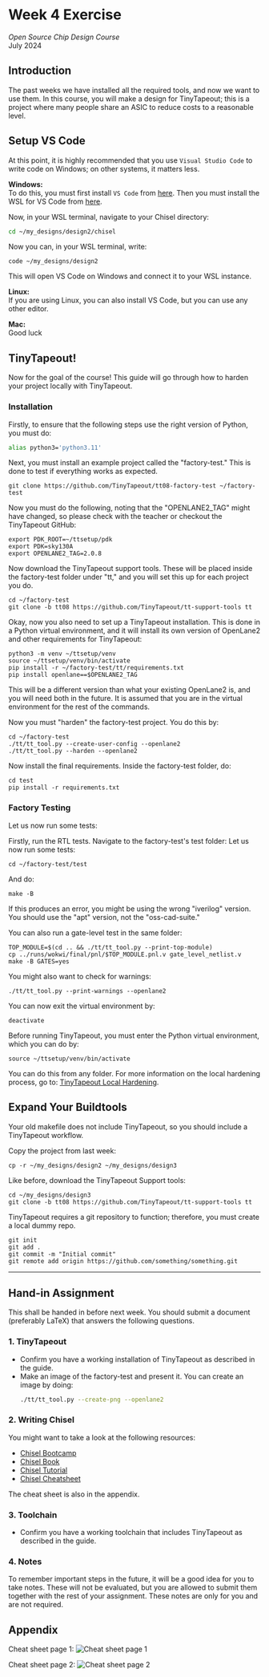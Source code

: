 # Week 4 Exercise  
*Open Source Chip Design Course*  
July 2024

## Introduction
The past weeks we have installed all the required tools, and now we want to use them. In this course, you will make a design for TinyTapeout; this is a project where many people share an ASIC to reduce costs to a reasonable level.

## Setup VS Code
At this point, it is highly recommended that you use `Visual Studio Code` to write code on Windows; on other systems, it matters less.

**Windows:**  
To do this, you must first install `VS Code` from [here](https://code.visualstudio.com/). Then you must install the WSL for VS Code from [here](https://marketplace.visualstudio.com/items?itemName=ms-vscode-remote.remote-wsl).

Now, in your WSL terminal, navigate to your Chisel directory:
```bash
cd ~/my_designs/design2/chisel
```

Now you can, in your WSL terminal, write:
```
code ~/my_designs/design2
```

This will open VS Code on Windows and connect it to your WSL instance.

**Linux:**  
If you are using Linux, you can also install VS Code, but you can use any other editor.

**Mac:**  
Good luck

## TinyTapeout!
Now for the goal of the course! This guide will go through how to harden your project locally with TinyTapeout.

### Installation
Firstly, to ensure that the following steps use the right version of Python, you must do: 
```bash
alias python3='python3.11' 
```

Next, you must install an example project called the "factory-test." This is done to test if everything works as expected.
```
git clone https://github.com/TinyTapeout/tt08-factory-test ~/factory-test
```

Now you must do the following, noting that the "OPENLANE2_TAG" might have changed, so please check with the teacher or checkout the TinyTapeout GitHub:
```
export PDK_ROOT=~/ttsetup/pdk
export PDK=sky130A
export OPENLANE2_TAG=2.0.8
```

Now download the TinyTapeout support tools. These will be placed inside the factory-test folder under "tt," and you will set this up for each project you do.
```
cd ~/factory-test
git clone -b tt08 https://github.com/TinyTapeout/tt-support-tools tt
```

Okay, now you also need to set up a TinyTapeout installation. This is done in a Python virtual environment, and it will install its own version of OpenLane2 and other requirements for TinyTapeout:
```
python3 -m venv ~/ttsetup/venv
source ~/ttsetup/venv/bin/activate
pip install -r ~/factory-test/tt/requirements.txt
pip install openlane==$OPENLANE2_TAG
```

This will be a different version than what your existing OpenLane2 is, and you will need both in the future. It is assumed that you are in the virtual environment for the rest of the commands.

Now you must "harden" the factory-test project. You do this by:
```
cd ~/factory-test
./tt/tt_tool.py --create-user-config --openlane2
./tt/tt_tool.py --harden --openlane2
```

Now install the final requirements. Inside the factory-test folder, do:
```
cd test
pip install -r requirements.txt
```

### Factory Testing

Let us now run some tests:

Firstly, run the RTL tests. Navigate to the factory-test's test folder:
Let us now run some tests:
```
cd ~/factory-test/test
```

And do:
```
make -B
```

If this produces an error, you might be using the wrong "iverilog" version. You should use the "apt" version, not the "oss-cad-suite."

You can also run a gate-level test in the same folder:
```
TOP_MODULE=$(cd .. && ./tt/tt_tool.py --print-top-module)
cp ../runs/wokwi/final/pnl/$TOP_MODULE.pnl.v gate_level_netlist.v
make -B GATES=yes
```

You might also want to check for warnings:
```
./tt/tt_tool.py --print-warnings --openlane2
```

You can now exit the virtual environment by:
```
deactivate
```

Before running TinyTapeout, you must enter the Python virtual environment, which you can do by:
```
source ~/ttsetup/venv/bin/activate
```

You can do this from any folder.
For more information on the local hardening process, go to: [TinyTapeout Local Hardening](https://tinytapeout.com/guides/local-hardening/).


## Expand Your Buildtools

Your old makefile does not include TinyTapeout, so you should include a TinyTapeout workflow.

Copy the project from last week:
```
cp -r ~/my_designs/design2 ~/my_designs/design3
```

Like before, download the TinyTapeout Support tools:
```
cd ~/my_designs/design3
git clone -b tt08 https://github.com/TinyTapeout/tt-support-tools tt
```

TinyTapeout requires a git repository to function; therefore, you must create a local dummy repo.
```
git init
git add .
git commit -m "Initial commit"
git remote add origin https://github.com/something/something.git
```


---

## Hand-in Assignment
This shall be handed in before next week. You should submit a document (preferably LaTeX) that answers the following questions.

### 1. TinyTapeout
- Confirm you have a working installation of TinyTapeout as described in the guide.
- Make an image of the factory-test and present it. You can create an image by doing:
    ```bash
    ./tt/tt_tool.py --create-png --openlane2
    ```

### 2. Writing Chisel
You might want to take a look at the following resources:
- [Chisel Bootcamp](https://mybinder.org/v2/gh/freechipsproject/chisel-bootcamp/master)
- [Chisel Book](https://www.imm.dtu.dk/~masca/chisel-book.html)
- [Chisel Tutorial](https://github.com/ucb-bar/chisel-tutorial)
- [Chisel Cheatsheet](https://github.com/freechipsproject/chisel-cheatsheet/releases/latest/download/chisel_cheatsheet.pdf)

The cheat sheet is also in the appendix.

### 3. Toolchain
- Confirm you have a working toolchain that includes TinyTapeout as described in the guide.

### 4. Notes
To remember important steps in the future, it will be a good idea for you to take notes. These will not be evaluated, but you are allowed to submit them together with the rest of your assignment. These notes are only for you and are not required.

## Appendix
Cheat sheet page 1:
![Cheat sheet page 1](chisel_cheat_sheet/chisel_page_1.png)

Cheat sheet page 2:
![Cheat sheet page 2](chisel_cheat_sheet/chisel_page_2.png)
